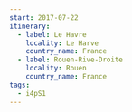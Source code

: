 ```yaml
---
start: 2017-07-22
itinerary:
  - label: Le Havre
    locality: Le Harve
    country_name: France
  - label: Rouen-Rive-Droite
    locality: Rouen
    country_name: France
tags:
  - i4pS1
---
```

